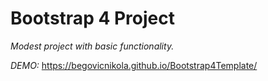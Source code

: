 # Bootstrap 4 Project

*Modest project with basic functionality.*

*DEMO:* https://begovicnikola.github.io/Bootstrap4Template/

